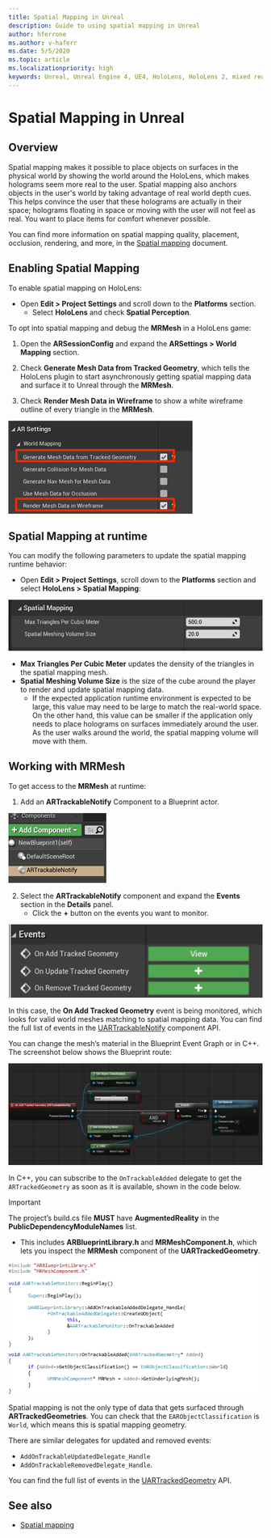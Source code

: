 ```yaml
---
title: Spatial Mapping in Unreal
description: Guide to using spatial mapping in Unreal
author: hferrone
ms.author: v-haferr
ms.date: 5/5/2020
ms.topic: article
ms.localizationpriority: high
keywords: Unreal, Unreal Engine 4, UE4, HoloLens, HoloLens 2, mixed reality, development, features, documentation, guides, holograms, spatial mapping
---
```

# Spatial Mapping in Unreal

## Overview
Spatial mapping makes it possible to place objects on surfaces in the physical world by showing the world around the HoloLens, which makes holograms seem more real to the user. Spatial mapping also anchors objects in the user's world by taking advantage of real world depth cues. This helps convince the user that these holograms are actually in their space; holograms floating in space or moving with the user will not feel as real. You want to place items for comfort whenever possible.

You can find more information on spatial mapping quality, placement, occlusion, rendering, and more, in the [Spatial mapping](spatial-mapping.md) document.

## Enabling Spatial Mapping

To enable spatial mapping on HoloLens:
- Open **Edit > Project Settings** and scroll down to the **Platforms** section.    
    + Select **HoloLens** and check **Spatial Perception**.

To opt into spatial mapping and debug the **MRMesh** in a HoloLens game:
1. Open the **ARSessionConfig** and expand the **ARSettings > World Mapping** section. 

2. Check **Generate Mesh Data from Tracked Geometry**, which tells the HoloLens plugin to start asynchronously getting spatial mapping data and surface it to Unreal through the **MRMesh**. 
3. Check **Render Mesh Data in Wireframe** to show a white wireframe outline of every triangle in the **MRMesh**. 

![Spatial Anchors Store Ready](images/unreal-spatialmapping-arsettings.PNG)


## Spatial Mapping at runtime
You can modify the following parameters to update the spatial mapping runtime behavior:

- Open **Edit > Project Settings**, scroll down to the **Platforms** section and select **HoloLens > Spatial Mapping**: 

![Spatial Anchors Project Settings](images/unreal-spatialmapping-projectsettings.PNG)

- **Max Triangles Per Cubic Meter** updates the density of the triangles in the spatial mapping mesh.  
- **Spatial Meshing Volume Size** is the size of the cube around the player to render and update spatial mapping data.  
    + If the expected application runtime environment is expected to be large, this value may need to be large to match the real-world space.  On the other hand, this value can be smaller if the application only needs to place holograms on surfaces immediately around the user. As the user walks around the world, the spatial mapping volume will move with them. 

## Working with MRMesh
To get access to the **MRMesh** at runtime:
1. Add an **ARTrackableNotify** Component to a Blueprint actor. 

![Spatial Anchors AR Trackable Notify](images/unreal-spatialmapping-artrackablenotify.PNG)

2. Select the **ARTrackableNotify** component and expand the **Events** section in the **Details** panel. 
    - Click the **+** button on the events you want to monitor. 

![Spatial Anchors Events](images/unreal-spatialmapping-events.PNG)

In this case, the **On Add Tracked Geometry** event is being monitored, which looks for valid world meshes matching to spatial mapping data. You can find the full list of events in the [UARTrackableNotify](https://docs.unrealengine.com/API/Runtime/AugmentedReality/UARTrackableNotifyComponent/index.html) component API. 

You can change the mesh’s material in the Blueprint Event Graph or in C++. The screenshot below shows the Blueprint route: 

![Spatial Anchors Example](images/unreal-spatialmapping-example.PNG)

In C++, you can subscribe to the `OnTrackableAdded` delegate to get the `ARTrackedGeometry` as soon as it is available, shown in the code below. 

> [!IMPORTANT]
> The project’s build.cs file **MUST** have **AugmentedReality** in the **PublicDependencyModuleNames** list.
> - This includes **ARBlueprintLibrary.h** and **MRMeshComponent.h**, which lets you inspect the **MRMesh** component of the **UARTrackedGeometry**. 

![Spatial Anchors Example C++ code](images/unreal-spatialmapping-examplecode.PNG)

Spatial mapping is not the only type of data that gets surfaced through **ARTrackedGeometries**. You can check that the `EARObjectClassification` is `World`, which means this is spatial mapping geometry. 

There are similar delegates for updated and removed events: 
- `AddOnTrackableUpdatedDelegate_Handle` 
- `AddOnTrackableRemovedDelegate_Handle`. 

You can find the full list of events in the [UARTrackedGeometry](https://docs.unrealengine.com/API/Runtime/AugmentedReality/UARTrackedGeometry/index.html) API.

## See also
* [Spatial mapping](spatial-mapping.md)

